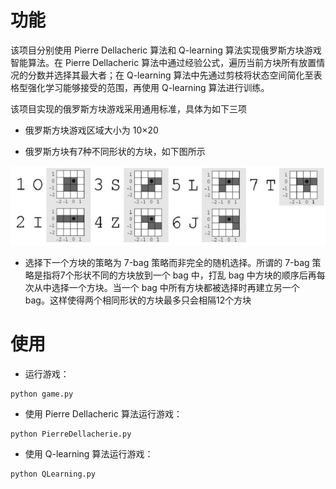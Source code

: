 # 功能
该项目分别使用 Pierre Dellacheric 算法和 Q-learning 算法实现俄罗斯方块游戏智能算法。在 Pierre Dellacheric 算法中通过经验公式，遍历当前方块所有放置情况的分数并选择其最大者；在 Q-learning 算法中先通过剪枝将状态空间简化至表格型强化学习能够接受的范围，再使用 Q-learning 算法进行训练。

该项目实现的俄罗斯方块游戏采用通用标准，具体为如下三项
+ 俄罗斯方块游戏区域大小为 10×20

+ 俄罗斯方块有7种不同形状的方块，如下图所示

![tetris](https://github.com/FlowerForAlgernon/ai_tetris/blob/main/pic/tetris.png)

+ 选择下一个方块的策略为 7-bag 策略而非完全的随机选择。所谓的 7-bag 策略是指将7个形状不同的方块放到一个 bag 中，打乱 bag 中方块的顺序后再每次从中选择一个方块。当一个 bag 中所有方块都被选择时再建立另一个 bag。这样使得两个相同形状的方块最多只会相隔12个方块

# 使用
+ 运行游戏：
```shell
python game.py
```

+ 使用 Pierre Dellacheric 算法运行游戏：
```shell
python PierreDellacherie.py
```

+ 使用 Q-learning 算法运行游戏：
```shell
python QLearning.py
```

